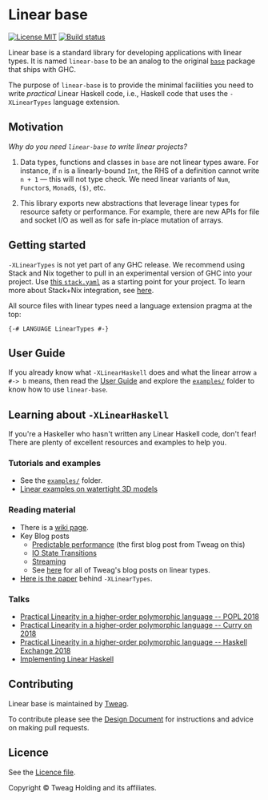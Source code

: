 # Linear base

[![License MIT](https://img.shields.io/badge/license-MIT-brightgreen.svg)](https://github.com/tweag/linear-base/blob/master/LICENSE)
[![Build status](https://badge.buildkite.com/5b60ab93dadba234a95e04e6568985918552dcc9e7685ede0d.svg?branch=master)](https://buildkite.com/tweag-1/linear-base)


Linear base is a standard library for developing applications with linear
types. It is named `linear-base` to be an analog to the original [`base`]
package that ships with GHC.

The purpose of `linear-base` is to provide the minimal facilities you need to
write _practical_ Linear Haskell code, i.e., Haskell code that uses the
`-XLinearTypes` language extension.

## Motivation

_Why do you need `linear-base` to write linear projects?_

1. Data types, functions and classes in `base` are not linear types
  aware. For instance, if `n` is a linearly-bound `Int`, the RHS of
  a definition cannot write `n + 1` — this will not type check. We
  need linear variants of `Num`, `Functor`s, `Monad`s, `($)`, etc.

2. This library exports new abstractions that leverage linear types
  for resource safety or performance. For example, there are new APIs
  for file and socket I/O as well as for safe in-place mutation of
  arrays.

## Getting started

`-XLinearTypes` is not yet part of any GHC release. We recommend using
Stack and Nix together to pull in an experimental version of GHC into
your project. Use [this `stack.yaml`](./stack.yaml) as a starting
point for your project. To learn more about Stack+Nix integration, see
[here](https://docs.haskellstack.org/en/stable/nix_integration/).

All source files with linear types need a language extension pragma at
the top:

```
{-# LANGUAGE LinearTypes #-}
```

## User Guide

If you already know what `-XLinearHaskell` does and what the linear
arrow `a #-> b` means, then read the [User Guide] and explore the
[`examples/`](./examples) folder to know how to use `linear-base`.

## Learning about `-XLinearHaskell`

If you're a Haskeller who hasn't written any Linear Haskell code, don't fear!
There are plenty of excellent resources and examples to help you.

### Tutorials and examples

 * See the [`examples/`](./examples) folder.
 * [Linear examples on watertight 3D models](https://github.com/gelisam/linear-examples)

### Reading material

  * There is a [wiki page](https://gitlab.haskell.org/ghc/ghc/-/wikis/linear-types).
  * Key Blog posts
    * [Predictable performance](https://www.tweag.io/posts/2017-03-13-linear-types.html) (the first blog post from Tweag on this)
    * [IO State Transitions](https://www.tweag.io/posts/2017-08-03-linear-typestates.html)
    * [Streaming](https://www.tweag.io/posts/2018-06-21-linear-streams.html)
    * See [here](https://www.tweag.io/blog/tags/linear-types/) for all of Tweag's blog posts on linear types.
  * [Here is the paper](https://arxiv.org/pdf/1710.09756.pdf) behind `-XLinearTypes`.

### Talks

 * [Practical Linearity in a higher-order polymorphic language -- POPL 2018](https://www.youtube.com/watch?v=o0z-qlb5xbI)
 * [Practical Linearity in a higher-order polymorphic language -- Curry on 2018](https://www.youtube.com/watch?v=t0mhvd3-60Y&t=3s)
 * [Practical Linearity in a higher-order polymorphic language -- Haskell Exchange 2018](https://skillsmatter.com/skillscasts/11067-keynote-linear-haskell-practical-linearity-in-a-higher-order-polymorphic-language)
 * [Implementing Linear Haskell](https://www.youtube.com/watch?v=uxv62QQajx8)

## Contributing

Linear base is maintained by [Tweag].

To contribute please see the [Design Document] for instructions and advice on
making pull requests.

## Licence

See the [Licence file](./LICENSE).

Copyright © Tweag Holding and its affiliates.

[Tweag]: https://www.tweag.io/
[`base`]: https://hackage.haskell.org/package/base
[User Guide]: ./docs/USER_GUIDE.md
[Design Document]: ./docs/DESIGN.md
